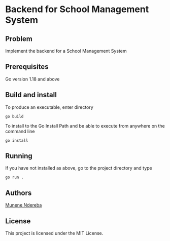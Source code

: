 # Backend for School Management System

## Problem

Implement the backend for a School Management System

## Prerequisites

Go version 1.18 and above

## Build and install

To produce an executable, enter directory

`go build`

To install to the Go Install Path and be able to execute from anywhere on the command line

`go install`

## Running

If you have not installed as above, go to the project directory and type

`go run .`

## Authors

[Munene Ndereba](https://github.com/munenendereba)

## License

This project is licensed under the MIT License.
